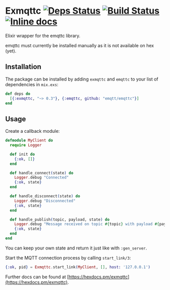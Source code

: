 # Exmqttc [![Deps Status](https://beta.hexfaktor.org/badge/all/github/timbuchwaldt/exmqttc.svg)](https://beta.hexfaktor.org/github/timbuchwaldt/exmqttc) [![Build Status](https://travis-ci.org/timbuchwaldt/exmqttc.svg?branch=master)](https://travis-ci.org/timbuchwaldt/exmqttc) [![Inline docs](http://inch-ci.org/github/timbuchwaldt/exmqttc.svg?branch=master)](http://inch-ci.org/github/timbuchwaldt/exmqttc)

Elixir wrapper for the emqttc library.

emqttc must currently be installed manually as it is not available on hex (yet).
## Installation

The package can be installed by adding `exmqttc` and `emqttc` to your list of dependencies in `mix.exs`:

```elixir
def deps do
  [{:exmqttc, "~> 0.3"}, {:emqttc, github: "emqtt/emqttc"}]
end
```


## Usage

Create a callback module:
```elixir
defmodule MyClient do
  require Logger

  def init do
    {:ok, []}
  end

  def handle_connect(state) do
    Logger.debug "Connected"
    {:ok, state}
  end

  def handle_disconnect(state) do
    Logger.debug "Disconnected"
    {:ok, state}
  end

  def handle_publish(topic, payload, state) do
    Logger.debug "Message received on topic #{topic} with payload #{payload}"
    {:ok, state}
  end
end
```

You can keep your own state and return it just like with `:gen_server`.

Start the MQTT connection process by calling `start_link/3`:
```elixir
{:ok, pid} = Exmqttc.start_link(MyClient, [], host: '127.0.0.1')
```


Further docs can be found at [https://hexdocs.pm/exmqttc](https://hexdocs.pm/exmqttc).
